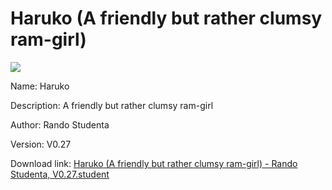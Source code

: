 # Haruko (A friendly but rather clumsy ram-girl)

<img src = "https://raw.githubusercontent.com/Arbiter1223/Koukou-Gurashi-Custom-Students/master/Students/Files/Haruko%20(A%20friendly%20but%20rather%20clumsy%20ram-girl).png">

Name: Haruko

Description: A friendly but rather clumsy ram-girl

Author: Rando Studenta

Version: V0.27

Download link: <a href="https://raw.githubusercontent.com/Arbiter1223/Koukou-Gurashi-Custom-Students/master/Students/Files/Haruko%20(A%20friendly%20but%20rather%20clumsy%20ram-girl)%20-%20Rando%20Studenta%2C%20V0.27.student">Haruko (A friendly but rather clumsy ram-girl) - Rando Studenta, V0.27.student</a>
